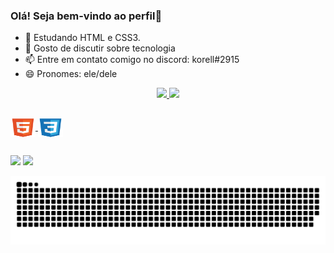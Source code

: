 ### Olá! Seja bem-vindo ao perfil👋

- 🌱 Estudando HTML e CSS3.
- 💬 Gosto de discutir sobre tecnologia
- 📫 Entre em contato comigo no discord: korell#2915
- 😄 Pronomes: ele/dele

<div align="center">
  <a href="https://github.com/korell22">
  <img height="180em" src="https://github-readme-stats.vercel.app/api?username=korell22&show_icons=true&theme=dark&include_all_commits=true&count_private=true"/>
  <img height="180em" src="https://github-readme-stats.vercel.app/api/top-langs/?username=korell22&layout=compact&langs_count=7&theme=dark"/>
</div>

##

<div style="display: inline_block">
  <img align="center" alt="Rafa-HTML" height="30" width="40" src="https://raw.githubusercontent.com/devicons/devicon/master/icons/html5/html5-original.svg">
  <img align="center" alt="Rafa-CSS" height="30" width="40" src="https://raw.githubusercontent.com/devicons/devicon/master/icons/css3/css3-original.svg">
</div>
  
  ##
 
<div> 
 <a href="https://twitter.com/Korell222" target="_blank"><img src="https://img.shields.io/badge/Twitter-1DA1F2?style=for-the-badge&logo=twitter&logoColor=white" target="_blank"></a> 
  <a href = "realkorell@gmail.com"><img src="https://img.shields.io/badge/Gmail-D14836?style=for-the-badge&logo=gmail&logoColor=white" target="_blank"></a>
 
  ![Snake animation](https://github.com/korell22/korell22/blob/output/github-contribution-grid-snake.svg)
 
</div>
